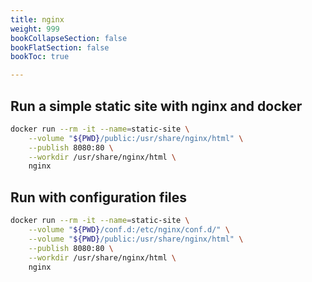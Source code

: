 ```yaml
---
title: nginx
weight: 999
bookCollapseSection: false
bookFlatSection: false
bookToc: true

---
```


## Run a simple static site with nginx and docker

```bash
docker run --rm -it --name=static-site \
    --volume "${PWD}/public:/usr/share/nginx/html" \
    --publish 8080:80 \
    --workdir /usr/share/nginx/html \
    nginx
```


## Run with configuration files

```bash
docker run --rm -it --name=static-site \
    --volume "${PWD}/conf.d:/etc/nginx/conf.d/" \
    --volume "${PWD}/public:/usr/share/nginx/html" \
    --publish 8080:80 \
    --workdir /usr/share/nginx/html \
    nginx
```
